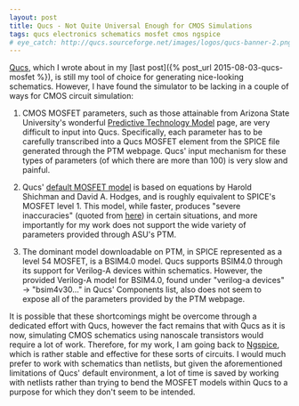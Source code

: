 ```yaml
---
layout: post
title: Qucs - Not Quite Universal Enough for CMOS Simulations
tags: qucs electronics schematics mosfet cmos ngspice
# eye_catch: http://qucs.sourceforge.net/images/logos/qucs-banner-2.png
---
```


[Qucs](http://qucs.sourceforge.net), which I wrote about in my [last post]({% post_url 2015-08-03-qucs-mosfet %}), is still my tool of choice for generating nice-looking schematics.  However, I have found the simulator to be lacking in a couple of ways for CMOS circuit simulation:

<!--more-->

1. CMOS MOSFET parameters, such as those attainable from Arizona State University's wonderful [Predictive Technology Model](http://ptm.asu.edu/) page, are very difficult to input into Qucs.  Specifically, each parameter has to be carefully transcribed into a Qucs MOSFET element from the SPICE file generated through the PTM webpage.  Qucs' input mechanism for these types of parameters (of which there are more than 100) is very slow and painful.

2. Qucs' [default MOSFET model](http://qucs.sourceforge.net/tech/node71.html) is based on equations by Harold Shichman and David A. Hodges, and is roughly equivalent to SPICE's MOSFET level 1.  This model, while faster, produces "severe inaccuracies" (quoted from [here](http://web.engr.oregonstate.edu/~moon/ece323/hspice98/files/chapter_16.pdf)) in certain situations, and more importantly for my work does not support the wide variety of parameters provided through ASU's PTM.

3. The dominant model downloadable on PTM, in SPICE represented as a level 54 MOSFET, is a BSIM4.0 model.  Qucs supports BSIM4.0 through its support for Verilog-A devices within schematics.  However, the provided Verilog-A model for BSIM4.0, found under "verilog-a devices" -> "bsim4v30..." in Qucs' Components list, also does not seem to expose all of the parameters provided by the PTM webpage.

It is possible that these shortcomings might be overcome through a dedicated effort with Qucs, however the fact remains that with Qucs as it is now, simulating CMOS schematics using nanoscale transistors would require a lot of work.  Therefore, for my work, I am going back to [Ngspice](http://ngspice.sourceforge.net/), which is rather stable and effective for these sorts of circuits.  I would much prefer to work with schematics than netlists, but given the aforementioned limitations of Qucs' default environment, a lot of time is saved by working with netlists rather than trying to bend the MOSFET models within Qucs to a purpose for which they don't seem to be intended.
